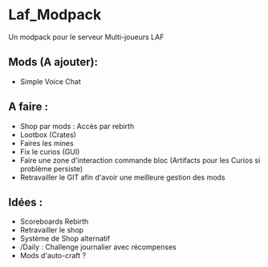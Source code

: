 # Laf_Modpack
Un modpack pour le serveur Multi-joueurs LAF


## Mods (A ajouter):
- Simple Voice Chat


## A faire :
- Shop par mods : Accès par rebirth
- Lootbox (Crates)
- Faires les mines
- Fix le curios (GUI)
- Faire une zone d'interaction commande bloc (Artifacts pour les Curios si problème persiste)
- Retravailler le GIT afin d'avoir une meilleure gestion des mods


## Idées :
- Scoreboards Rebirth
- Retravailler le shop
- Système de Shop alternatif
- /Daily : Challenge journalier avec récompenses
- Mods d'auto-craft ? 